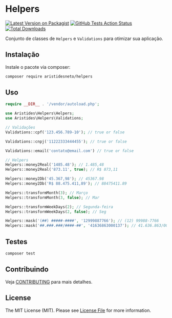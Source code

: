 # Helpers

[![Latest Version on Packagist](https://img.shields.io/packagist/v/aristides/helpers.svg?style=flat-square)](https://packagist.org/packages/aristidesneto/helpers)
[![GitHub Tests Action Status](https://img.shields.io/github/workflow/status/aristides/helpers/Tests?label=tests)](https://github.com/aristidesneto/helpers/actions?query=workflow%3ATests+branch%3Amaster)
[![Total Downloads](https://img.shields.io/packagist/dt/aristides/helpers.svg?style=flat-square)](https://packagist.org/packages/aristidesneto/helpers)


Conjunto de classes de `Helpers` e `Validations` para otimizar sua aplicação.

## Instalação

Instale o pacote via composer:

```bash
composer require aristidesneto/helpers
```

## Uso

```php
require __DIR__ . '/vendor/autoload.php';

use Aristides\Helpers\Helpers;
use Aristides\Helpers\Validations;

// Validações
Validations::cpf('123.456.789-10'); // true or false

Validations::cnpj('11222333444455'); // true or false

Validations::email('contato@email.com') // true or false

// Helpers
Helpers::money2Real('1485.48'); // 1.485,48
Helpers::money2Real('873.11', true); // R$ 873,11

Helpers::money2Db('45.367,98'); // 45367.98
Helpers::money2Db('R$ 88.475.411,89'); // 88475411.89

Helpers::transformMonth(3); // Março
Helpers::transformMonth(3, false); // Mar

Helpers::transformWeekDays(2); // Segunda-feira
Helpers::transformWeekDays(2, false); // Seg

Helpers::mask('(##) #####-####', '12999887766'); // (12) 99988-7766
Helpers::mask('##.###.###/####-##', '41636863000137'); // 41.636.863/0001-37
```

## Testes

```bash
composer test
```

## Contribuindo

Veja [CONTRIBUTING](.github/CONTRIBUTING.md) para mais detalhes.

## License

The MIT License (MIT). Please see [License File](LICENSE.md) for more information.
